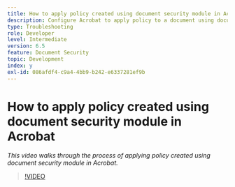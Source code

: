 ```yaml
---
title: How to apply policy created using document security module in Acrobat
description: Configure Acrobat to apply policy to a document using document security
type: Troubleshooting
role: Developer
level: Intermediate
version: 6.5
feature: Document Security
topic: Development
index: y
exl-id: 086afdf4-c9a4-4bb9-b242-e6337281ef9b
---
```

# How to apply policy created using document security module in Acrobat

*This video walks through the process of applying policy created using document security module in Acrobat.*

>[!VIDEO](https://video.tv.adobe.com/v/335486?quality=12&learn=on)
